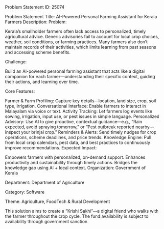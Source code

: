 Problem Statement ID: 25074

Problem Statement Title: AI-Powered Personal Farming Assistant for Kerala Farmers Description: Problem:

Kerala’s smallholder farmers often lack access to personalized, timely agricultural advice. Generic advisories fail to account for local crop choices, weather, soil conditions, or farming practices. Many farmers also don’t maintain records of their activities, which limits learning from past seasons and accessing scheme benefits.

Challenge:

Build an AI-powered personal farming assistant that acts like a digital companion for each farmer—understanding their specific context, guiding their actions, and learning over time.

Core Features:

Farmer & Farm Profiling: Capture key details—location, land size, crop, soil type, irrigation.
Conversational Interface: Enable farmers to interact in Malayalam via voice or text.
Activity Tracking: Let farmers log events like sowing, irrigation, input use, or pest issues in simple language.
Personalized Advisory: Use AI to give proactive, contextual guidance—e.g., “Rain expected, avoid spraying tomorrow,” or “Pest outbreak reported nearby—inspect your brinjal crop.”
Reminders & Alerts: Send timely nudges for crop operations, scheme deadlines, and price trends.
Knowledge Engine: Pull from local crop calendars, pest data, and best practices to continuously improve recommendations.
Expected Impact:

Empowers farmers with personalized, on-demand support.
Enhances productivity and sustainability through timely actions.
Bridges the knowledge gap using AI + local context.
Organization: Government of Kerala

Department: Department of Agriculture

Category: Software

Theme: Agriculture, FoodTech & Rural Development

This solution aims to create a “Krishi Sakhi”—a digital friend who walks with the farmer throughout the crop cycle. The fund availability is subject to availability through government sanction.

